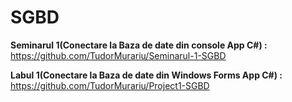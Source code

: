 # SGBD

**Seminarul 1(Conectare la Baza de date din console App C#) :** &nbsp;&nbsp;&nbsp;  https://github.com/TudorMurariu/Seminarul-1-SGBD

**Labul 1(Conectare la Baza de date din Windows Forms App C#) :** &nbsp;&nbsp;&nbsp; https://github.com/TudorMurariu/Project1-SGBD
